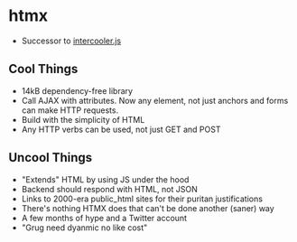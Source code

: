 # htmx

- Successor to [intercooler.js](https://intercoolerjs.org/)

## Cool Things

- 14kB dependency-free library
- Call AJAX with attributes. Now any element, not just anchors and forms can make HTTP requests.
- Build with the simplicity of HTML
- Any HTTP verbs can be used, not just GET and POST


## Uncool Things

- "Extends" HTML by using JS under the hood
- Backend should respond with HTML, not JSON
- Links to 2000-era public_html sites for their puritan justifications
- There's nothing HTMX does that can't be done another (saner) way
- A few months of hype and a Twitter account
- "Grug need dyanmic no like cost"
